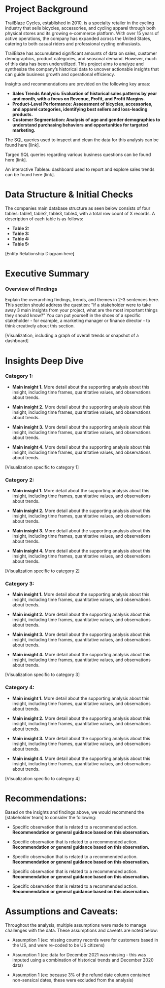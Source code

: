 # Project Background
TrailBlaze Cycles, established in 2010, is a specialty retailer in the cycling industry that sells bicycles, accessories, and cycling apparel through both physical stores and its growing e-commerce platform. 
With over 15 years of active operations, the company has expanded across the United States, catering to both casual riders and professional cycling enthusiasts.

TrailBlaze has accumulated significant amounts of data on sales, customer demographics, product categories, and seasonal demand. 
However, much of this data has been underutilized. This project aims to analyze and synthesize the company’s historical data to 
uncover actionable insights that can guide business growth and operational efficiency.

Insights and recommendations are provided on the following key areas:

- **Sales Trends Analysis: Evaluation of historical sales patterns by year and month, with a focus on Revenue, Profit, and Profit Margins.** 
- **Product-Level Performance: Assessment of bicycles, accessories, and apparel categories, identifying best sellers and loss-leading products.** 
- **Customer Segmentation: Analysis of age and gender demographics to understand purchasing behaviors and opportunities for targeted marketing.**

The SQL queries used to inspect and clean the data for this analysis can be found here [link].

Targed SQL queries regarding various business questions can be found here [link].

An interactive Tableau dashboard used to report and explore sales trends can be found here [link].



# Data Structure & Initial Checks

The companies main database structure as seen below consists of four tables: table1, table2, table3, table4, with a total row count of X records. A description of each table is as follows:
- **Table 2:**
- **Table 3:**
- **Table 4:**
- **Table 5:**

[Entity Relationship Diagram here]



# Executive Summary

### Overview of Findings

Explain the overarching findings, trends, and themes in 2-3 sentences here. This section should address the question: "If a stakeholder were to take away 3 main insights from your project, what are the most important things they should know?" You can put yourself in the shoes of a specific stakeholder - for example, a marketing manager or finance director - to think creatively about this section.

[Visualization, including a graph of overall trends or snapshot of a dashboard]



# Insights Deep Dive
### Category 1:

* **Main insight 1.** More detail about the supporting analysis about this insight, including time frames, quantitative values, and observations about trends.

* **Main insight 2.** More detail about the supporting analysis about this insight, including time frames, quantitative values, and observations about trends.

* **Main insight 3.** More detail about the supporting analysis about this insight, including time frames, quantitative values, and observations about trends.

* **Main insight 4.** More detail about the supporting analysis about this insight, including time frames, quantitative values, and observations about trends.

[Visualization specific to category 1]


### Category 2:

* **Main insight 1.** More detail about the supporting analysis about this insight, including time frames, quantitative values, and observations about trends.

* **Main insight 2.** More detail about the supporting analysis about this insight, including time frames, quantitative values, and observations about trends.

* **Main insight 3.** More detail about the supporting analysis about this insight, including time frames, quantitative values, and observations about trends.

* **Main insight 4.** More detail about the supporting analysis about this insight, including time frames, quantitative values, and observations about trends.

[Visualization specific to category 2]


### Category 3:

* **Main insight 1.** More detail about the supporting analysis about this insight, including time frames, quantitative values, and observations about trends.

* **Main insight 2.** More detail about the supporting analysis about this insight, including time frames, quantitative values, and observations about trends.

* **Main insight 3.** More detail about the supporting analysis about this insight, including time frames, quantitative values, and observations about trends.

* **Main insight 4.** More detail about the supporting analysis about this insight, including time frames, quantitative values, and observations about trends.

[Visualization specific to category 3]


### Category 4:

* **Main insight 1.** More detail about the supporting analysis about this insight, including time frames, quantitative values, and observations about trends.

* **Main insight 2.** More detail about the supporting analysis about this insight, including time frames, quantitative values, and observations about trends.

* **Main insight 3.** More detail about the supporting analysis about this insight, including time frames, quantitative values, and observations about trends.

* **Main insight 4.** More detail about the supporting analysis about this insight, including time frames, quantitative values, and observations about trends.

[Visualization specific to category 4]



# Recommendations:

Based on the insights and findings above, we would recommend the [stakeholder team] to consider the following: 

* Specific observation that is related to a recommended action. **Recommendation or general guidance based on this observation.**

* Specific observation that is related to a recommended action. **Recommendation or general guidance based on this observation.**

* Specific observation that is related to a recommended action. **Recommendation or general guidance based on this observation.**

* Specific observation that is related to a recommended action. **Recommendation or general guidance based on this observation.**

* Specific observation that is related to a recommended action. **Recommendation or general guidance based on this observation.**



# Assumptions and Caveats:

Throughout the analysis, multiple assumptions were made to manage challenges with the data. These assumptions and caveats are noted below:

* Assumption 1 (ex: missing country records were for customers based in the US, and were re-coded to be US citizens)

* Assumption 1 (ex: data for December 2021 was missing - this was imputed using a combination of historical trends and December 2020 data)

* Assumption 1 (ex: because 3% of the refund date column contained non-sensical dates, these were excluded from the analysis)
